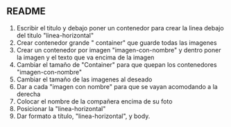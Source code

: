 ## README
1. Escribir el titulo y debajo poner un contenedor para crear la linea  debajo del titulo "linea-horizontal"
2. Crear contenedor grande " container" que guarde todas las imagenes 
3. Crear un contenedor por imagen "imagen-con-nombre" y dentro poner la imagen y el texto que va encima de la imagen
4. Cambiar el tamaño de "Container" para que quepan los contenedores "imagen-con-nombre"
5. Cambiar el tamaño de las imagenes al deseado
6. Dar a cada "imagen con nombre" para que se vayan acomodando a la derecha
7. Colocar el nombre de la compañera encima de su foto
8. Posicionar la "linea-horizontal"
9. Dar formato a título, "linea-horizontal", y body.
